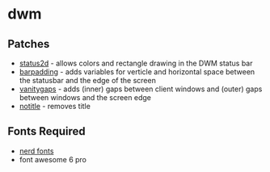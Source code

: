# dwm
## Patches
- [status2d](https://dwm.suckless.org/patches/status2d/) - allows colors and rectangle drawing in the DWM status bar
- [barpadding](https://dwm.suckless.org/patches/barpadding/) - adds variables for verticle and horizontal space between the statusbar and the edge of the screen
- [vanitygaps](https://dwm.suckless.org/patches/vanitygaps/) - adds (inner) gaps between client windows and (outer) gaps between windows and the screen edge
- [notitle](https://dwm.suckless.org/patches/notitle/) - removes title
## Fonts Required
- [nerd fonts](https://www.nerdfonts.com/)
- font awesome 6 pro
